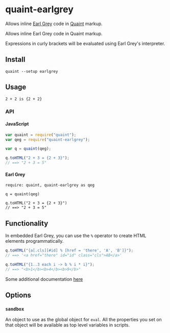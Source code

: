 
quaint-earlgrey
===============

Allows inline
[Earl Grey](http://breuleux.github.io/earl-grey)
code in
[Quaint](http://breuleux.github.io/quaint)
markup.

Allows inline Earl Grey code in Quaint markup.

Expressions in curly brackets will be evaluated using Earl Grey's
interpreter.


## Install

    quaint --setup earlgrey


## Usage

```
2 + 2 is {2 + 2}
```

### API

#### JavaScript

```javascript
var quaint = require("quaint");
var qeg = require("quaint-earlgrey");

var q = quaint(qeg);

q.toHTML("2 + 3 = {2 + 3}");
// ==> "2 + 3 = 5"
```

#### Earl Grey

```earlgrey
require: quaint, quaint-earlgrey as qeg

q = quaint(qeg)

q.toHTML("2 + 3 = {2 + 3}")
// ==> "2 + 3 = 5"
```

## Functionality

In embedded Earl Grey, you can use the `%` operator to create HTML
elements programmatically.

```javascript
q.toHTML("{a[.cls][#id] % [href = 'there', 'A', 'B']}");
// ==> '<a href="there" id="id" class="cls">AB</a>'

q.toHTML("{1..3 each i -> b % i * i}");
// ==> "<b>1</b><b>4</b><b>9</b>"
```

Some additional documentation [here](http://breuleux.github.io/earl-grey/doc.html#documentbuildingsyntax)


## Options

### `sandbox`

An object to use as the global object for `eval`. All the properties
you set on that object will be available as top level variables in
scripts.

